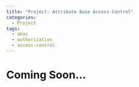 ```yaml
---
title: "Project: Attribute Base Access Control"
categories:
  - Project
tags:
  - abac
  - authorization
  - access-control
---
```


# Coming Soon...

